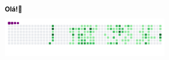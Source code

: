 ## Olá!👋

![snake gif](https://github.com/Flame77Ofc/Flame77Ofc/blob/output/github-contribution-grid-snake.gif)

<!--
**Flame77Ofc/Flame77Ofc** is a ✨ _special_ ✨ repository because its `README.md` (this file) appears on your GitHub profile.

Here are some ideas to get you started:

- 🔭 I’m currently working on ...
- 🌱 I’m currently learning ...
- 👯 I’m looking to collaborate on ...
- 🤔 I’m looking for help with ...
- 💬 Ask me about ...
- 📫 How to reach me: ...
- 😄 Pronouns: ...
- ⚡ Fun fact: ...
-->
